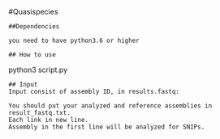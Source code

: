 #Quasispecies
```
##Dependencies
```
```
you need to have python3.6 or higher 

## How to use
```
python3 script.py
```
## Input  
Input consist of assembly ID, in results.fastq:

You should put your analyzed and reference assemblies in result_fastq.txt.
Each link in new line.
Assembly in the first line will be analyzed for SNIPs.
